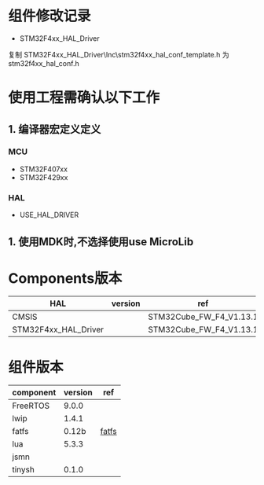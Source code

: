 # 组件修改记录

+ STM32F4xx_HAL_Driver

复制 STM32F4xx_HAL_Driver\Inc\stm32f4xx_hal_conf_template.h 为stm32f4xx_hal_conf.h

# 使用工程需确认以下工作

## 1. 编译器宏定义定义

### MCU

+ STM32F407xx
+ STM32F429xx

### HAL
+ USE_HAL_DRIVER

## 1. 使用MDK时,不选择使用use MicroLib

# Components版本

|HAL					|	version		|ref|
|---------------		|---------------|---|
|CMSIS					|				|STM32Cube_FW_F4_V1.13.1
|STM32F4xx_HAL_Driver	|				|STM32Cube_FW_F4_V1.13.1


# 组件版本

|component		|	version		|ref|
|---------------|---------------|---|
|FreeRTOS 		|	9.0.0		|
|lwip			|	1.4.1		|
|fatfs			|	0.12b		|[fatfs](http://elm-chan.org/fsw/ff/00index_e.html)
|lua			|	5.3.3		|
|jsmn			|		
|tinysh			|	0.1.0		|